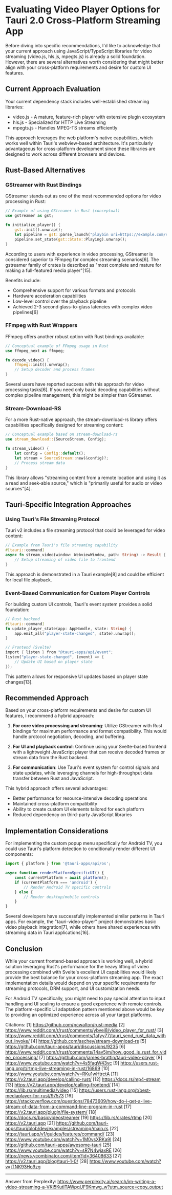 # Evaluating Video Player Options for Tauri 2.0 Cross-Platform Streaming App

Before diving into specific recommendations, I'd like to acknowledge that your current approach using JavaScript/TypeScript libraries for video streaming (video.js, hls.js, mpegts.js) is already a solid foundation. However, there are several alternatives worth considering that might better align with your cross-platform requirements and desire for custom UI features.

## Current Approach Evaluation

Your current dependency stack includes well-established streaming libraries:

- video.js - A mature, feature-rich player with extensive plugin ecosystem
- hls.js - Specialized for HTTP Live Streaming
- mpegts.js - Handles MPEG-TS streams efficiently

This approach leverages the web platform's native capabilities, which works well within Tauri's webview-based architecture. It's particularly advantageous for cross-platform development since these libraries are designed to work across different browsers and devices.

## Rust-Based Alternatives

### GStreamer with Rust Bindings

GStreamer stands out as one of the most recommended options for video processing in Rust:

```rust
// Example of using GStreamer in Rust (conceptual)
use gstreamer as gst;

fn initialize_player() {
    gst::init().unwrap();
    let pipeline = gst::parse_launch("playbin uri=https://example.com/stream.m3u8").unwrap();
    pipeline.set_state(gst::State::Playing).unwrap();
}
```

According to users with experience in video processing, GStreamer is considered superior to FFmpeg for complex streaming scenarios[6]. The gstreamer family of crates is described as "most complete and mature for making a full-featured media player"[15].

Benefits include:

- Comprehensive support for various formats and protocols
- Hardware acceleration capabilities
- Low-level control over the playback pipeline
- Achieved 2-3 second glass-to-glass latencies with complex video pipelines[6]

### FFmpeg with Rust Wrappers

FFmpeg offers another robust option with Rust bindings available:

```rust
// Conceptual example of FFmpeg usage in Rust
use ffmpeg_next as ffmpeg;

fn decode_video() {
    ffmpeg::init().unwrap();
    // Setup decoder and process frames
}
```

Several users have reported success with this approach for video processing tasks[6]. If you need only basic decoding capabilities without complex pipeline management, this might be simpler than GStreamer.

### Stream-Download-RS

For a more Rust-native approach, the stream-download-rs library offers capabilities specifically designed for streaming content:

```rust
// Conceptual example based on stream-download-rs
use stream_download::{SourceStream, Config};

fn stream_video() {
    let config = Config::default();
    let stream = SourceStream::new(&config)?;
    // Process stream data
}
```

This library allows "streaming content from a remote location and using it as a read and seek-able source," which is "primarily useful for audio or video sources"[4].

## Tauri-Specific Integration Approaches

### Using Tauri's File Streaming Protocol

Tauri v2 includes a file streaming protocol that could be leveraged for video content:

```rust
// Example from Tauri's file streaming capability
#[tauri::command]
async fn stream_video(window: WebviewWindow, path: String) -> Result {
    // Setup streaming of video file to frontend
}
```

This approach is demonstrated in a Tauri example[8] and could be efficient for local file playback.

### Event-Based Communication for Custom Player Controls

For building custom UI controls, Tauri's event system provides a solid foundation:

```rust
// Rust backend
#[tauri::command]
fn update_player_state(app: AppHandle, state: String) {
    app.emit_all("player-state-changed", state).unwrap();
}

// Frontend (Svelte)
import { listen } from "@tauri-apps/api/event";
listen("player-state-changed", (event) => {
    // Update UI based on player state
});
```

This pattern allows for responsive UI updates based on player state changes[13].

## Recommended Approach

Based on your cross-platform requirements and desire for custom UI features, I recommend a hybrid approach:

1. **For core video processing and streaming**: Utilize GStreamer with Rust bindings for maximum performance and format compatibility. This would handle protocol negotiation, decoding, and buffering.

2. **For UI and playback control**: Continue using your Svelte-based frontend with a lightweight JavaScript player that can receive decoded frames or stream data from the Rust backend.

3. **For communication**: Use Tauri's event system for control signals and state updates, while leveraging channels for high-throughput data transfer between Rust and JavaScript.

This hybrid approach offers several advantages:

- Better performance for resource-intensive decoding operations
- Maintained cross-platform compatibility
- Ability to create custom UI elements tailored for each platform
- Reduced dependency on third-party JavaScript libraries

## Implementation Considerations

For implementing the custom popup menu specifically for Android TV, you could use Tauri's platform detection to conditionally render different UI components:

```typescript
import { platform } from '@tauri-apps/api/os';

async function renderPlatformSpecificUI() {
	const currentPlatform = await platform();
	if (currentPlatform === 'android') {
		// Render Android TV specific controls
	} else {
		// Render desktop/mobile controls
	}
}
```

Several developers have successfully implemented similar patterns in Tauri apps. For example, the "tauri-video-player" project demonstrates basic video playback integration[7], while others have shared experiences with streaming data in Tauri applications[16].

## Conclusion

While your current frontend-based approach is working well, a hybrid solution leveraging Rust's performance for the heavy lifting of video processing combined with Svelte's excellent UI capabilities would likely provide the best balance for your cross-platform streaming app. The exact implementation details would depend on your specific requirements for streaming protocols, DRM support, and UI customization needs.

For Android TV specifically, you might need to pay special attention to input handling and UI scaling to ensure a good experience with remote controls. The platform-specific UI adaptation pattern mentioned above would be key to providing an optimized experience across all your target platforms.

Citations:
[1] https://github.com/pcwalton/rust-media
[2] https://www.reddit.com/r/rust/comments/ybvei8/video_player_for_rust/
[3] https://www.reddit.com/r/rust/comments/1afyy77/tauri_send_rust_data_without_invoke/
[4] https://github.com/aschey/stream-download-rs
[5] https://github.com/tauri-apps/tauri/discussions/9235
[6] https://www.reddit.com/r/rust/comments/14av5jm/how_good_is_rust_for_video_processing/
[7] https://github.com/james-brattin/tauri-video-player
[8] https://www.youtube.com/watch?v=4s5faqW43vc
[9] https://users.rust-lang.org/t/rtmp-live-streaming-in-rust/16869
[10] https://www.youtube.com/watch?v=RKu1wHtrctA
[11] https://v2.tauri.app/develop/calling-rust/
[12] https://docs.rs/mp4-stream
[13] https://v2.tauri.app/develop/calling-frontend/
[14] https://lib.rs/multimedia/video
[15] https://users.rust-lang.org/t/best-mediaplayer-for-rust/97573
[16] https://stackoverflow.com/questions/78473609/how-do-i-get-a-live-stream-of-data-from-a-command-line-program-in-rust
[17] https://v2.tauri.app/plugin/file-system/
[18] https://docs.rs/basicvideostreamer
[19] https://lib.rs/crates/rtmp
[20] https://v2.tauri.app
[21] https://github.com/tauri-apps/tauri/blob/dev/examples/streaming/main.rs
[22] https://tauri.app/v1/guides/features/command/
[23] https://www.youtube.com/watch?v=1M0vsXRKa9I
[24] https://github.com/tauri-apps/awesome-tauri
[25] https://www.youtube.com/watch?v=sR7N4wjaxRE
[26] https://news.ycombinator.com/item?id=36408633
[27] https://v2.tauri.app/blog/tauri-1-0/
[28] https://www.youtube.com/watch?v=jTNK93Ho9zg

---

Answer from Perplexity: https://www.perplexity.ai/search/im-writing-a-video-streaming-a-VKi5KutITAWpqUF9Kmwg_w?utm_source=copy_output
